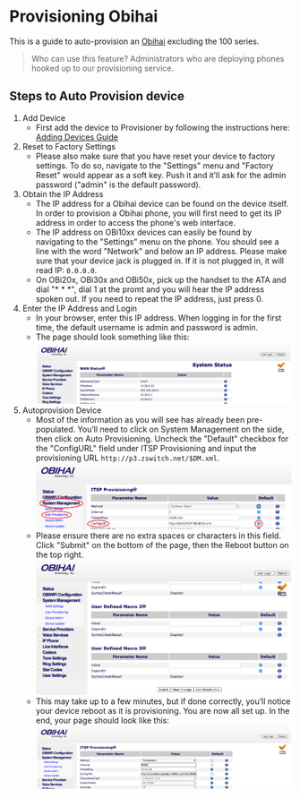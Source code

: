 # Provisioning Obihai

This is a guide to auto-provision an [Obihai](http://www.obihai.com/product-primer) excluding the 100 series.

> Who can use this feature?
> Administrators who are deploying phones hooked up to our provisioning service.

## Steps to Auto Provision device

1. Add Device
    - First add the device to Provisioner by following the instructions here:
    [Adding Devices Guide](../prov_start_guide.md)
2. Reset to Factory Settings
    - Please also make sure that you have reset your device to factory settings. To do so, navigate to the "Settings" menu and "Factory Reset" would appear as a soft key. Push it and it’ll ask for the admin password ("admin" is the default password).
3. Obtain the IP Address
    - The IP address for a Obihai device can be found on the device itself. In order to provision a Obihai phone, you will first need to get its IP address in order to access the phone's web interface.
    - The IP address on OBi10xx devices can easily be found by navigating to the "Settings" menu on the phone. You should see a line with the word "Network" and below an IP address. Please make sure that your device jack is plugged in. If it is not plugged in, it will read IP: `0.0.0.0`.
    - On OBi20x, OBi30x and OBi50x, pick up the handset to the ATA and dial "* * *", dial 1 at the promt and you will hear the IP address spoken out. If you need to repeat the IP address, just press 0.
4. Enter the IP Address and Login
    - In your browser, enter this IP address. When logging in for the first time, the default username is admin and password is admin.
    - The page should look something like this:
    ![Obihai Start](./images/obihai-start.png)
4. Autoprovision Device
    - Most of the information as you will see has already been pre-populated. You’ll need to click on System Management on the side, then click on Auto Provisioning. Uncheck the "Default" checkbox for the "ConfigURL" field under ITSP Provisioning and input the provisioning URL `http://p3.zswitch.net/$DM.xml`.
    ![Obihai Auto Provisioning](./images/obihai-auto-provisioning.png)
    - Please ensure there are no extra spaces or characters in this field. Click "Submit" on the bottom of the page, then the Reboot button on the top right.
    ![Obihai Submit Reboot](images/obihai-submit-reboot.png)
    - This may take up to a few minutes, but if done correctly, you’ll notice your device reboot as it is provisioning. You are now all set up.  In the end, your page should look like this:
    ![Obihai End](images/obihai-end.png)
